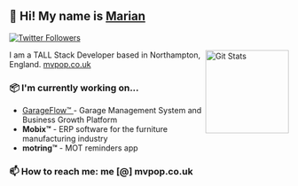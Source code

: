 ## 👋 Hi! My name is [Marian](https://twitter.com/mvpopuk)

<p>
  <a href="https://twitter.com/mvpopuk">
    <img alt="Twitter Followers" src="https://img.shields.io/twitter/follow/mvpopuk?style=for-the-badge&logo=twitter&color=00ACEE">
  </a>
</p>

<a href="https://github.com/danharrin"><img alt="Git Stats" src="https://github-readme-stats.vercel.app/api?username=mvpopuk&show_icons=true" align="right" height="150" /></a>

I am a TALL Stack Developer based in Northampton, England. [ mvpop.co.uk ](https://mvpop.co.uk)

### 📦 I'm currently working on...
- [ GarageFlow™ ](https://garageflow.co.uk) - Garage Management System and Business Growth Platform
- **Mobix™** - ERP software for the furniture manufacturing industry
- **motring™** - MOT reminders app

### 📫 How to reach me: me [@] mvpop.co.uk

<!--
**mvpopuk/mvpopuk** is a ✨ _special_ ✨ repository because its `README.md` (this file) appears on your GitHub profile.

Here are some ideas to get you started:

- 🔭 I’m currently working on ...
- 🌱 I’m currently learning ...
- 👯 I’m looking to collaborate on ...
- 🤔 I’m looking for help with ...
- 💬 Ask me about ...
- 📫 How to reach me: ...
- 😄 Pronouns: ...
- ⚡ Fun fact: ...
-->
